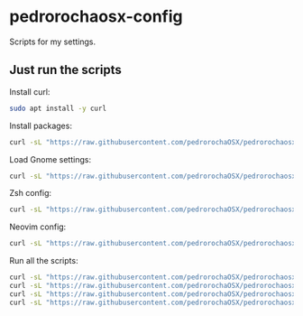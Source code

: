 # pedrorochaosx-config
Scripts for my settings.
## Just run the scripts
Install curl:
```bash
sudo apt install -y curl
```
Install packages:
```bash
curl -sL "https://raw.githubusercontent.com/pedrorochaOSX/pedrorochaosx-config/refs/heads/main/install-packages.sh" | bash
```
Load Gnome settings:
```bash
curl -sL "https://raw.githubusercontent.com/pedrorochaOSX/pedrorochaosx-config/refs/heads/main/gnome-settings.sh" | bash
```
Zsh config:
```bash
curl -sL "https://raw.githubusercontent.com/pedrorochaOSX/pedrorochaosx-config/refs/heads/main/zsh-config.sh" | bash
```
Neovim config:
```bash
curl -sL "https://raw.githubusercontent.com/pedrorochaOSX/pedrorochaosx-config/refs/heads/main/neovim-config.sh" | bash
```
Run all the scripts:
```bash
curl -sL "https://raw.githubusercontent.com/pedrorochaOSX/pedrorochaosx-config/refs/heads/main/install-packages.sh" | bash;
curl -sL "https://raw.githubusercontent.com/pedrorochaOSX/pedrorochaosx-config/refs/heads/main/gnome-settings.sh" | bash;
curl -sL "https://raw.githubusercontent.com/pedrorochaOSX/pedrorochaosx-config/refs/heads/main/zsh-config.sh" | bash;
curl -sL "https://raw.githubusercontent.com/pedrorochaOSX/pedrorochaosx-config/refs/heads/main/neovim-config.sh" | bash;
```
